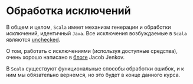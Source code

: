 Обработка исключений
====================

В общем и целом, `Scala` имеет механизм генерации и обработки
исключений, идентичный `Java`. Все исключения возбуждаемые в `Scala`
являются [unchecked][unchecked-ex].

О том, работать с исключениями (используя доступные средства), очень
хорошо написано в [блоге][jenkov-ex] Jacob Jenkov.

В `Scala` существуют функциональные способы обработки ошибок, и к ним
мы обязательно вернемся, но это будет в конце данного курса.

[unchecked-ex]: http://crunchify.com/better-understanding-on-checked-vs-unchecked-exceptions-how-to-handle-exception-better-way-in-java/
[jenkov-ex]: http://tutorials.jenkov.com/scala/exception-try-catch-finally.html

